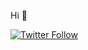 Hi 👋

[![Twitter Follow](https://img.shields.io/twitter/follow/discoverscripts.svg?style=social&label=Follow)](https://twitter.com/hoseinshurabi) 




